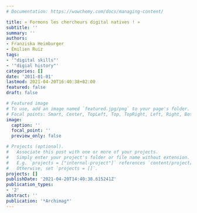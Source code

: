 ```yaml
---
# Documentation: https://wowchemy.com/docs/managing-content/

title: « Formons les chercheurs digital natives ! »
subtitle: ''
summary: ''
authors:
- Franziska Heimburger
- Émilien Ruiz
tags:
- '"digital skills"'
- '"digial history"'
categories: []
date: '2011-01-01'
lastmod: 2021-04-20T16:40:38+02:00
featured: false
draft: false

# Featured image
# To use, add an image named `featured.jpg/png` to your page's folder.
# Focal points: Smart, Center, TopLeft, Top, TopRight, Left, Right, BottomLeft, Bottom, BottomRight.
image:
  caption: ''
  focal_point: ''
  preview_only: false

# Projects (optional).
#   Associate this post with one or more of your projects.
#   Simply enter your project's folder or file name without extension.
#   E.g. `projects = ["internal-project"]` references `content/project/deep-learning/index.md`.
#   Otherwise, set `projects = []`.
projects: []
publishDate: '2021-04-20T14:40:38.615241Z'
publication_types:
- '2'
abstract: ''
publication: '*Archimag*'
---
```

